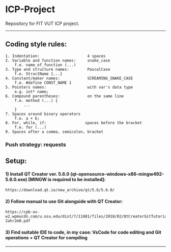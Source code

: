 # ICP-Project
Repository for FIT VUT ICP project.

*******************************************************************************

## Coding style rules:

    1. Indentation:                     4 spaces
    2. Variable and function names:     snake_case
        f.e. name_of_function (...)
    3. Type and structure names:        PascalCase
        f.e. StructName {...}
    4. Constant/maker names:            SCREAMING_SNAKE_CASE
        f.e. #define CONST_NAME 1
    5. Pointers names:                  with var's data type
        e.g. int* name;
    6. Compound parentheses:            on the same line
        f.e. method (...) {
            ...
        }
    7. Spaces around binary operators
        f.e. a + b;
    8. For, while, if:                 spaces before the bracket
        f.e. for (...)
    9. Spaces after a comma, semicolon, bracket

### Push strategy:                       requests

## Setup:
  #### 1) Install QT Creator ver. 5.6.0 (qt-opensource-windows-x86-mingw492-5.6.0.exe) [MINGW is required to be installed]:
  ```
  https://download.qt.io/new_archive/qt/5.6/5.6.0/
  ```
  #### 2) Follow manual to use Git alongside with QT Creator:
  ```
  https://cpb-us-w2.wpmucdn.com/u.osu.edu/dist/7/11881/files/2018/02/QtCreatorGitTutorial-2ahr2m0.pdf
  ```
  #### 3) Find suitable IDE to code, in my case: VsCode for code editing and Git operations + QT Creator for compiling
-------------------------------------------------------------------------------


